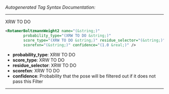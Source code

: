_Autogenerated Tag Syntax Documentation:_

---
XRW TO DO

```xml
<RotamerBoltzmannWeight2 name="(&string;)"
        probability_type="(XRW TO DO &string;)"
        score_type="(XRW TO DO &string;)" residue_selector="(&string;)"
        scorefxn="(&string;)" confidence="(1.0 &real;)" />
```

-   **probability_type**: XRW TO DO
-   **score_type**: XRW TO DO
-   **residue_selector**: XRW TO DO
-   **scorefxn**: XRW TO DO
-   **confidence**: Probability that the pose will be filtered out if it does not pass this Filter

---
